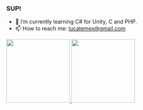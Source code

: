 ### SUP!


- 🌱 I’m currently learning C# for Unity, C and PHP.
- 📫 How to reach me: lucatemex@gmail.com

<div>
   <a href="github.com/lucatemex">
     <img height= "167em" src="https://github-readme-stats.vercel.app/api?username=lucatemes&show_icons=true&theme=github_dark"/>
     <img height= "167em" src="https://github-readme-stats.vercel.app/api/top-langs/?username=lucatemes&layout=compact&theme=github_dark"/>
   </a>
     </div>
  



